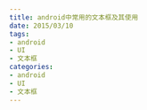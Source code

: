 ```yaml
---
title: android中常用的文本框及其使用
date: 2015/03/10
tags:
- android
- UI
- 文本框
categories:
- android
- UI
- 文本框
---
```

